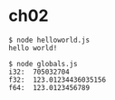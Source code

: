 # ch02

```console
$ node helloworld.js
hello world!
```

```console
$ node globals.js
i32:  705032704
f32:  123.01234436035156
f64:  123.0123456789
```
